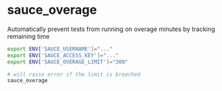 # sauce_overage

Automatically prevent tests from running on overage minutes by tracking remaining time

```bash
export ENV['SAUCE_USERNAME']="..."
export ENV['SAUCE_ACCESS_KEY']="..."
export ENV['SAUCE_OVERAGE_LIMIT']="300"

# will raise error if the limit is breached
sauce_overage
```
